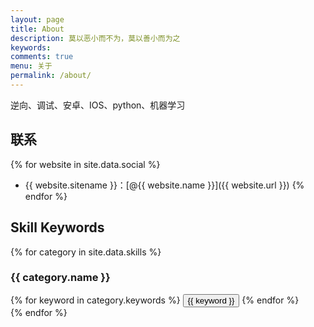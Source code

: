 ```yaml
---
layout: page
title: About
description: 莫以恶小而不为，莫以善小而为之
keywords: 
comments: true
menu: 关于
permalink: /about/
---
```


逆向、调试、安卓、IOS、python、机器学习



## 联系

{% for website in site.data.social %}
* {{ website.sitename }}：[@{{ website.name }}]({{ website.url }})
{% endfor %}

## Skill Keywords

{% for category in site.data.skills %}
### {{ category.name }}
<div class="btn-inline">
{% for keyword in category.keywords %}
<button class="btn btn-outline" type="button">{{ keyword }}</button>
{% endfor %}
</div>
{% endfor %}

